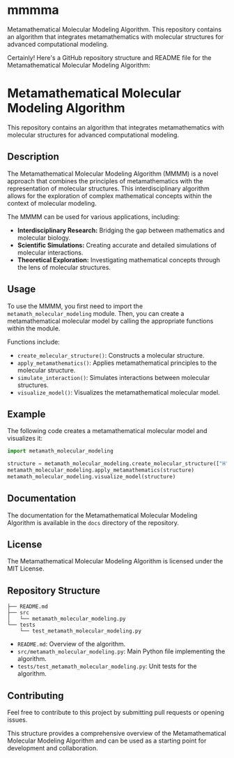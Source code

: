 # mmmma
Metamathematical Molecular Modeling Algorithm. This repository contains an algorithm that integrates metamathematics with molecular structures for advanced computational modeling.

Certainly! Here's a GitHub repository structure and README file for the Metamathematical Molecular Modeling Algorithm:

# Metamathematical Molecular Modeling Algorithm

This repository contains an algorithm that integrates metamathematics with molecular structures for advanced computational modeling.

## Description

The Metamathematical Molecular Modeling Algorithm (MMMM) is a novel approach that combines the principles of metamathematics with the representation of molecular structures. This interdisciplinary algorithm allows for the exploration of complex mathematical concepts within the context of molecular modeling.

The MMMM can be used for various applications, including:

* **Interdisciplinary Research:** Bridging the gap between mathematics and molecular biology.
* **Scientific Simulations:** Creating accurate and detailed simulations of molecular interactions.
* **Theoretical Exploration:** Investigating mathematical concepts through the lens of molecular structures.

## Usage

To use the MMMM, you first need to import the `metamath_molecular_modeling` module. Then, you can create a metamathematical molecular model by calling the appropriate functions within the module.

Functions include:

* `create_molecular_structure()`: Constructs a molecular structure.
* `apply_metamathematics()`: Applies metamathematical principles to the molecular structure.
* `simulate_interaction()`: Simulates interactions between molecular structures.
* `visualize_model()`: Visualizes the metamathematical molecular model.

## Example

The following code creates a metamathematical molecular model and visualizes it:

```python
import metamath_molecular_modeling

structure = metamath_molecular_modeling.create_molecular_structure(["H", "O", "H"])
metamath_molecular_modeling.apply_metamathematics(structure)
metamath_molecular_modeling.visualize_model(structure)
```

## Documentation

The documentation for the Metamathematical Molecular Modeling Algorithm is available in the `docs` directory of the repository.

## License

The Metamathematical Molecular Modeling Algorithm is licensed under the MIT License.

## Repository Structure

```
├── README.md
├── src
│   └── metamath_molecular_modeling.py
└── tests
    └── test_metamath_molecular_modeling.py
```

- `README.md`: Overview of the algorithm.
- `src/metamath_molecular_modeling.py`: Main Python file implementing the algorithm.
- `tests/test_metamath_molecular_modeling.py`: Unit tests for the algorithm.

## Contributing

Feel free to contribute to this project by submitting pull requests or opening issues.

This structure provides a comprehensive overview of the Metamathematical Molecular Modeling Algorithm and can be used as a starting point for development and collaboration.
